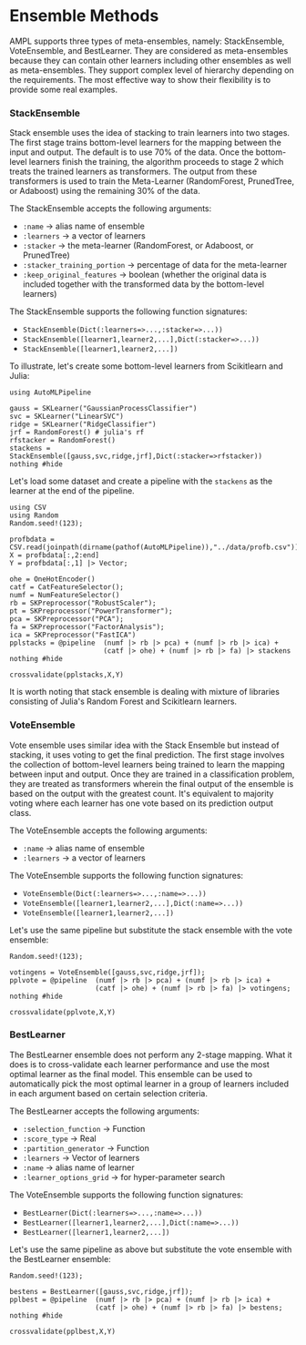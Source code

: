 # Ensemble Methods

AMPL supports three types of meta-ensembles, namely: 
StackEnsemble, VoteEnsemble, and BestLearner. They
are considered as meta-ensembles because they can contain
other learners including other ensembles as well as
meta-ensembles. They support complex level of hierarchy
depending on the requirements. The most effective way to
show their flexibility is to provide some real examples.

### StackEnsemble
Stack ensemble uses the idea of stacking to train 
learners into two stages. The first stage trains
bottom-level learners for the mapping 
between the input and output. The default is to use
70% of the data. Once the bottom-level learners finish the training, 
the algorithm proceeds to stage 2 which treats the
trained learners as transformers. The output from 
these transformers is used to train the Meta-Learner
(RandomForest, PrunedTree, or Adaboost) using the
remaining 30% of the data. 

The StackEnsemble accepts the following arguments:
- `:name` -> alias name of ensemble
- `:learners` -> a vector of learners
- `:stacker` -> the meta-learner (RandomForest, or Adaboost, or PrunedTree)
- `:stacker_training_portion` -> percentage of data for the meta-learner
- `:keep_original_features` -> boolean (whether the original data is included together with the transformed data by the bottom-level learners)

The StackEnsemble supports the following function signatures:
- `StackEnsemble(Dict(:learners=>...,:stacker=>...))`
- `StackEnsemble([learner1,learner2,...],Dict(:stacker=>...))`
- `StackEnsemble([learner1,learner2,...])`

To illustrate, let's create some bottom-level learners from Scikitlearn and Julia:
```@example ensemble
using AutoMLPipeline

gauss = SKLearner("GaussianProcessClassifier")
svc = SKLearner("LinearSVC")
ridge = SKLearner("RidgeClassifier")
jrf = RandomForest() # julia's rf
rfstacker = RandomForest()
stackens = StackEnsemble([gauss,svc,ridge,jrf],Dict(:stacker=>rfstacker))
nothing #hide
```
Let's load some dataset and create a pipeline with the `stackens`
as the learner at the end of the pipeline.
```@example ensemble
using CSV
using Random
Random.seed!(123);

profbdata = CSV.read(joinpath(dirname(pathof(AutoMLPipeline)),"../data/profb.csv"))
X = profbdata[:,2:end] 
Y = profbdata[:,1] |> Vector;

ohe = OneHotEncoder()
catf = CatFeatureSelector();
numf = NumFeatureSelector()
rb = SKPreprocessor("RobustScaler"); 
pt = SKPreprocessor("PowerTransformer");
pca = SKPreprocessor("PCA"); 
fa = SKPreprocessor("FactorAnalysis"); 
ica = SKPreprocessor("FastICA")
pplstacks = @pipeline  (numf |> rb |> pca) + (numf |> rb |> ica) + 
                       (catf |> ohe) + (numf |> rb |> fa) |> stackens
nothing #hide
```
```@repl ensemble
crossvalidate(pplstacks,X,Y)
```
It is worth noting that stack ensemble is dealing with mixture of libraries consisting of Julia's
Random Forest and Scikitlearn learners.

### VoteEnsemble

Vote ensemble uses similar idea with the Stack Ensemble 
but instead of stacking, it uses voting to get the final
prediction. The first stage involves the collection of 
bottom-level learners being trained to learn
the mapping between input and output. Once they are trained
in a classification problem, they are treated as transformers 
wherein the final output of the ensemble is based on the 
output with the greatest count. It's equivalent to majority 
voting where each learner has one vote based on its prediction
output class.

The VoteEnsemble accepts the following arguments:
- `:name` -> alias name of ensemble
- `:learners` -> a vector of learners

The VoteEnsemble supports the following function signatures:
- `VoteEnsemble(Dict(:learners=>...,:name=>...))`
- `VoteEnsemble([learner1,learner2,...],Dict(:name=>...))`
- `VoteEnsemble([learner1,learner2,...])`

Let's use the same pipeline but substitute the stack ensemble
with the vote ensemble:
```@example ensemble
Random.seed!(123);

votingens = VoteEnsemble([gauss,svc,ridge,jrf]);
pplvote = @pipeline  (numf |> rb |> pca) + (numf |> rb |> ica) + 
                     (catf |> ohe) + (numf |> rb |> fa) |> votingens;
nothing #hide
```
```@repl ensemble
crossvalidate(pplvote,X,Y)
```

### BestLearner

The BestLearner ensemble does not perform any 2-stage mapping. What it does is
to cross-validate each learner performance and use the most optimal learner
as the final model. This ensemble can be used to automatically pick the 
most optimal learner in a group of learners included in each argument
based on certain selection criteria.

The BestLearner accepts the following arguments:
- `:selection_function` ->  Function
- `:score_type`         -> Real
- `:partition_generator` -> Function
- `:learners`            -> Vector of learners
- `:name`                -> alias name of learner
- `:learner_options_grid` -> for hyper-parameter search


The VoteEnsemble supports the following function signatures:
- `BestLearner(Dict(:learners=>...,:name=>...))`
- `BestLearner([learner1,learner2,...],Dict(:name=>...))`
- `BestLearner([learner1,learner2,...])`

Let's use the same pipeline as above but substitute the vote ensemble
with the BestLearner ensemble:
```@example ensemble
Random.seed!(123);

bestens = BestLearner([gauss,svc,ridge,jrf]);
pplbest = @pipeline  (numf |> rb |> pca) + (numf |> rb |> ica) + 
                     (catf |> ohe) + (numf |> rb |> fa) |> bestens;
nothing #hide
```
```@repl ensemble
crossvalidate(pplbest,X,Y)
``` 
